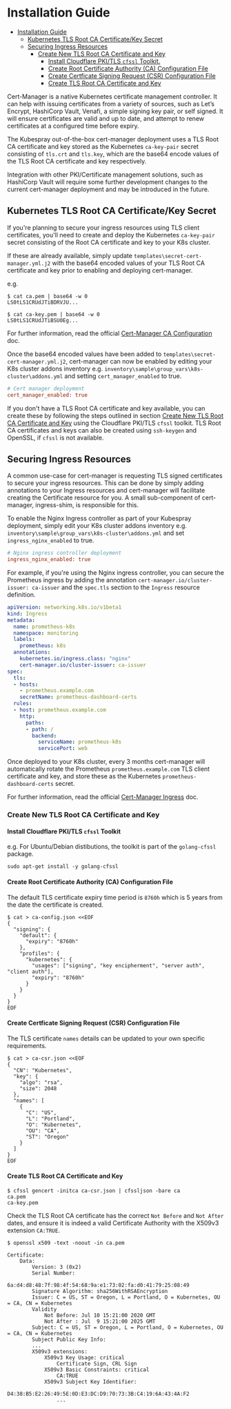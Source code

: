 # Installation Guide

- [Installation Guide](#installation-guide)
  - [Kubernetes TLS Root CA Certificate/Key Secret](#kubernetes-tls-root-ca-certificatekey-secret)
  - [Securing Ingress Resources](#securing-ingress-resources)
    - [Create New TLS Root CA Certificate and Key](#create-new-tls-root-ca-certificate-and-key)
      - [Install Cloudflare PKI/TLS `cfssl` Toolkit.](#install-cloudflare-pkitls-cfssl-toolkit)
      - [Create Root Certificate Authority (CA) Configuration File](#create-root-certificate-authority-ca-configuration-file)
      - [Create Certficate Signing Request (CSR) Configuration File](#create-certficate-signing-request-csr-configuration-file)
      - [Create TLS Root CA Certificate and Key](#create-tls-root-ca-certificate-and-key)

Cert-Manager is a native Kubernetes certificate management controller. It can help with issuing certificates from a variety of sources, such as Let’s Encrypt, HashiCorp Vault, Venafi, a simple signing key pair, or self signed. It will ensure certificates are valid and up to date, and attempt to renew certificates at a configured time before expiry.

The Kubespray out-of-the-box cert-manager deployment uses a TLS Root CA certificate and key stored as the Kubernetes `ca-key-pair` secret consisting of `tls.crt` and `tls.key`, which are the base64 encode values of the TLS Root CA certificate and key respectively.

Integration with other PKI/Certificate management solutions, such as HashiCorp Vault will require some further development changes to the current cert-manager deployment and may be introduced in the future.

## Kubernetes TLS Root CA Certificate/Key Secret

If you're planning to secure your ingress resources using TLS client certificates, you'll need to create and deploy the Kubernetes `ca-key-pair` secret consisting of the Root CA certificate and key to your K8s cluster.

If these are already available, simply update `templates\secret-cert-manager.yml.j2` with the base64 encoded values of your TLS Root CA certificate and key prior to enabling and deploying cert-manager.

e.g.

```shell
$ cat ca.pem | base64 -w 0
LS0tLS1CRUdJTiBDRVJU...

$ cat ca-key.pem | base64 -w 0
LS0tLS1CRUdJTiBSU0Eg...
```

For further information, read the official [Cert-Manager CA Configuration](https://cert-manager.io/docs/configuration/ca/) doc.

Once the base64 encoded values have been added to `templates\secret-cert-manager.yml.j2`, cert-manager can now be enabled by editing your K8s cluster addons inventory e.g. `inventory\sample\group_vars\k8s-cluster\addons.yml` and setting `cert_manager_enabled` to true.

```ini
# Cert manager deployment
cert_manager_enabled: true
```

If you don't have a TLS Root CA certificate and key available, you can create these by following the steps outlined in section [Create New TLS Root CA Certificate and Key](#create-new-tls-root-ca-certificate-and-key) using the Cloudflare PKI/TLS `cfssl` toolkit. TLS Root CA certificates and keys can also be created using `ssh-keygen` and OpenSSL, if `cfssl` is not available.

## Securing Ingress Resources

A common use-case for cert-manager is requesting TLS signed certificates to secure your ingress resources. This can be done by simply adding annotations to your Ingress resources and cert-manager will facilitate creating the Certificate resource for you. A small sub-component of cert-manager, ingress-shim, is responsible for this.

To enable the Nginx Ingress controller as part of your Kubespray deployment, simply edit your K8s cluster addons inventory e.g. `inventory\sample\group_vars\k8s-cluster\addons.yml` and set `ingress_nginx_enabled` to true.

```ini
# Nginx ingress controller deployment
ingress_nginx_enabled: true
```

For example, if you're using the Nginx ingress controller, you can secure the Prometheus ingress by adding the annotation `cert-manager.io/cluster-issuer: ca-issuer` and the `spec.tls` section to the `Ingress` resource definition.

```yaml
apiVersion: networking.k8s.io/v1beta1
kind: Ingress
metadata:
  name: prometheus-k8s
  namespace: monitoring
  labels:
    prometheus: k8s
  annotations:
    kubernetes.io/ingress.class: "nginx"
    cert-manager.io/cluster-issuer: ca-issuer
spec:
  tls:
  - hosts:
    - prometheus.example.com
    secretName: prometheus-dashboard-certs
  rules:
  - host: prometheus.example.com
    http:
      paths:
      - path: /
        backend:
          serviceName: prometheus-k8s
          servicePort: web
```

Once deployed to your K8s cluster, every 3 months cert-manager will automatically rotate the Prometheus `prometheus.example.com` TLS client certificate and key, and store these as the Kubernetes `prometheus-dashboard-certs` secret.

For further information, read the official [Cert-Manager Ingress](https://cert-manager.io/docs/usage/ingress/) doc.

### Create New TLS Root CA Certificate and Key

#### Install Cloudflare PKI/TLS `cfssl` Toolkit

e.g. For Ubuntu/Debian distibutions, the toolkit is part of the `golang-cfssl` package.

```shell
sudo apt-get install -y golang-cfssl
```

#### Create Root Certificate Authority (CA) Configuration File

The default TLS certificate expiry time period is `8760h` which is 5 years from the date the certificate is created.

```shell
$ cat > ca-config.json <<EOF
{
  "signing": {
    "default": {
      "expiry": "8760h"
    },
    "profiles": {
      "kubernetes": {
        "usages": ["signing", "key encipherment", "server auth", "client auth"],
        "expiry": "8760h"
      }
    }
  }
}
EOF
```

#### Create Certficate Signing Request (CSR) Configuration File

The TLS certificate `names` details can be updated to your own specific requirements.

```shell
$ cat > ca-csr.json <<EOF
{
  "CN": "Kubernetes",
  "key": {
    "algo": "rsa",
    "size": 2048
  },
  "names": [
    {
      "C": "US",
      "L": "Portland",
      "O": "Kubernetes",
      "OU": "CA",
      "ST": "Oregon"
    }
  ]
}
EOF
```

#### Create TLS Root CA Certificate and Key

```shell
$ cfssl gencert -initca ca-csr.json | cfssljson -bare ca
ca.pem
ca-key.pem
```

Check the TLS Root CA certificate has the correct `Not Before` and `Not After` dates, and ensure it is indeed a valid Certificate Authority with the X509v3 extension `CA:TRUE`.

```shell
$ openssl x509 -text -noout -in ca.pem

Certificate:
    Data:
        Version: 3 (0x2)
        Serial Number:
            6a:d4:d8:48:7f:98:4f:54:68:9a:e1:73:02:fa:d0:41:79:25:08:49
        Signature Algorithm: sha256WithRSAEncryption
        Issuer: C = US, ST = Oregon, L = Portland, O = Kubernetes, OU = CA, CN = Kubernetes
        Validity
            Not Before: Jul 10 15:21:00 2020 GMT
            Not After : Jul  9 15:21:00 2025 GMT
        Subject: C = US, ST = Oregon, L = Portland, O = Kubernetes, OU = CA, CN = Kubernetes
        Subject Public Key Info:
        ...
        X509v3 extensions:
            X509v3 Key Usage: critical
                Certificate Sign, CRL Sign
            X509v3 Basic Constraints: critical
                CA:TRUE
            X509v3 Subject Key Identifier:
                D4:38:B5:E2:26:49:5E:0D:E3:DC:D9:70:73:3B:C4:19:6A:43:4A:F2
                ...
```

